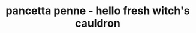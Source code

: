 ---
id: 5aaed69b32c3fb00144fcf29
servings: 4
notes: 'nutrition values/ per serving
energy (kj)3054 kj
calories730 kcal
fat34 g
saturated fat12 g
carbohydrate81 g
sugar8 g
dietary fiber7 g
protein27 g
cholesterol55 mg
sodium830 mg'
directions: 'wash and dry all produce.
bring a large pot of salted water to a boil.
mince or grate garlic.
pick mint leaves from stems; discard stems. roughly chop leaves.
toast pine nuts
heat a large
 empty pan over medium-low heat.
add pine nuts and toast
 tossing frequently
 until lightly browned and fragrant
 2-3 minutes.
remove from pan and set aside.

boil penne
once water is boiling
 add penne to pot. cook
 stirring occasionally
 until al dente
 9-11 minutes.
carefully scoop out and reserve ⅓ cup pasta cooking water
 then drain.

cook pancetta
heat a large drizzle of olive oil in same pan over medium heat.
add half the pancetta (use the rest as you like) and cook
 tossing
 until lightly crisped
 2-3 minutes.
add garlic and peas and cook
 tossing
 until fragrant
 about 1 minute.

make sauce
stir penne
 sour cream
 half the parmesan
 stock concentrate
 and reserved pasta cooking water into pan.
gently toss until a thick
 creamy sauce forms
 3-4 minutes.
season with salt and pepper.

plate and serve
divide penne mixture between plates.
sprinkle with mint (to taste)
 pine nuts
 and remaining parmesan.'
ingredients: '2 clove garlic
¼ ounce mint
1 ounce pine nuts
6 ounce penne pasta
2 ounce pancetta
4 ounce peas
4 tablespoon sour cream
¼ cup parmesan cheese
vegetable stock concentrate
2 teaspoon olive oil
salt
pepper'
rating: 4
ease: easy
img:
category: main course
href: 'https: //www.hellofresh.com/recipes/pancetta-penne-in-a-witchs-cauldron-59baee93a2882a5314756bd1'
totalTime: 25
cookTime:
prepTime:
title: pancetta penne - hello fresh witch's cauldron
slug: pancetta-penne-hello-fresh-witch-s-cauldron
---